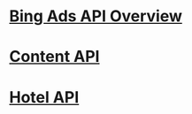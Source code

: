 # [Bing Ads API Overview](concepts\TOC.md)
# [Content API](content-api\TOC.md)
# [Hotel API](hotel-api\TOC.md)